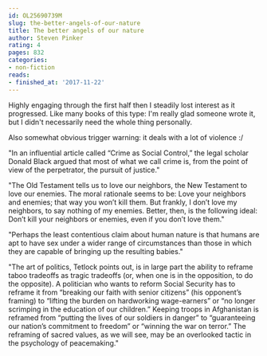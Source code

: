 ```yaml
---
id: OL25690739M
slug: the-better-angels-of-our-nature
title: The better angels of our nature
author: Steven Pinker
rating: 4
pages: 832
categories:
- non-fiction
reads:
- finished_at: '2017-11-22'
---
```

Highly engaging through the first half then I steadily lost interest as it progressed. Like many books of this type: I'm really glad someone wrote it, but I didn't necessarily need the whole thing personally.

Also somewhat obvious trigger warning: it deals with a lot of violence :/

"In an influential article called “Crime as Social Control,” the legal scholar Donald Black argued that most of what we call crime is, from the point of view of the perpetrator, the pursuit of justice."

"The Old Testament tells us to love our neighbors, the New Testament to love our enemies. The moral rationale seems to be: Love your neighbors and enemies; that way you won’t kill them. But frankly, I don’t love my neighbors, to say nothing of my enemies. Better, then, is the following ideal: Don’t kill your neighbors or enemies, even if you don’t love them."

"Perhaps the least contentious claim about human nature is that humans are apt to have sex under a wider range of circumstances than those in which they are capable of bringing up the resulting babies."

"The art of politics, Tetlock points out, is in large part the ability to reframe taboo tradeoffs as tragic tradeoffs (or, when one is in the opposition, to do the opposite). A politician who wants to reform Social Security has to reframe it from “breaking our faith with senior citizens” (his opponent’s framing) to “lifting the burden on hardworking wage-earners” or “no longer scrimping in the education of our children.” Keeping troops in Afghanistan is reframed from “putting the lives of our soldiers in danger” to “guaranteeing our nation’s commitment to freedom” or “winning the war on terror.” The reframing of sacred values, as we will see, may be an overlooked tactic in the psychology of peacemaking."

